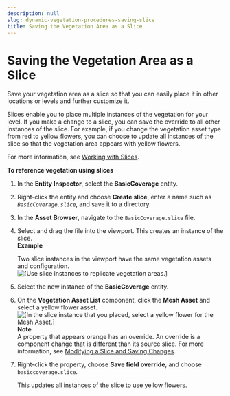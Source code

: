 ```yaml
---
description: null
slug: dynamic-vegetation-procedures-saving-slice
title: Saving the Vegetation Area as a Slice
---
```

# Saving the Vegetation Area as a Slice<a name="dynamic-vegetation-procedures-saving-slice"></a>

Save your vegetation area as a slice so that you can easily place it in other locations or levels and further customize it\.

Slices enable you to place multiple instances of the vegetation for your level\. If you make a change to a slice, you can save the override to all other instances of the slice\. For example, if you change the vegetation asset type from red to yellow flowers, you can choose to update all instances of the slice so that the vegetation area appears with yellow flowers\.

For more information, see [Working with Slices](/docs/userguide/components/slices.md)\.

**To reference vegetation using slices**

1. In the **Entity Inspector**, select the **BasicCoverage** entity\.

1. Right\-click the entity and choose **Create slice**, enter a name such as *`BasicCoverage.slice`*, and save it to a directory\.

1. In the **Asset Browser**, navigate to the `BasicCoverage.slice` file\.

1. Select and drag the file into the viewport\. This creates an instance of the slice\.  
**Example**  

   Two slice instances in the viewport have the same vegetation assets and configuration\.  
![\[Use slice instances to replicate vegetation areas.\]](/images/userguide/vegetation/dynamic/create-new-vegetation-reference-area-slice-1.png)

1. Select the new instance of the **BasicCoverage** entity\.

1. On the **Vegetation Asset List** component, click the **Mesh Asset** and select a yellow flower asset\.   
![\[In the slice instance that you placed, select a yellow flower for the Mesh Asset.\]](/images/userguide/vegetation/dynamic/create-new-vegetation-reference-area-slice-2.png)
**Note**  
A property that appears orange has an override\. An override is a component change that is different than its source slice\. For more information, see [Modifying a Slice and Saving Changes](/docs/userguide/components/slice-push-changes.md)\.

1. Right\-click the property, choose **Save field override**, and choose `basiccoverage.slice`\. 

   This updates all instances of the slice to use yellow flowers\.